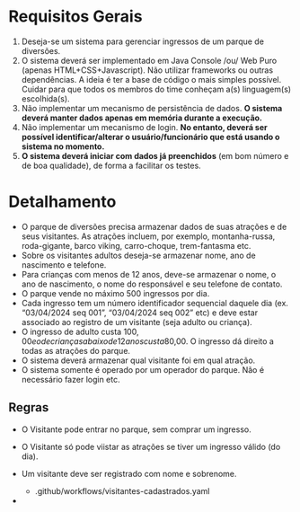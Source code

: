 # Requisitos Gerais
1. Deseja-se um sistema para gerenciar ingressos de um parque de diversões.
2. O sistema deverá ser implementado em Java Console /ou/ Web Puro (apenas HTML+CSS+Javascript). Não utilizar frameworks ou outras dependências. A ideia é ter a base de código o mais simples possível. Cuidar para que todos os membros do time conheçam a(s) linguagem(s) escolhida(s).
3. Não implementar um mecanismo de persistência de dados. **O sistema deverá manter dados apenas em memória durante a execução.**
4. Não implementar um mecanismo de login. **No entanto, deverá ser possível identificar/alterar o usuário/funcionário que está usando o sistema no momento.**
5. **O sistema deverá iniciar com dados já preenchidos** (em bom número e de boa qualidade), de forma a facilitar os testes.

# Detalhamento
- O parque de diversões precisa armazenar dados de suas atrações e de seus visitantes. As atrações incluem, por exemplo, montanha-russa, roda-gigante, barco viking, carro-choque, trem-fantasma etc. 
- Sobre os visitantes adultos deseja-se armazenar nome, ano de nascimento e telefone. 
- Para crianças com menos de 12 anos, deve-se armazenar o nome, o ano de nascimento, o nome do responsável e seu telefone de contato. 
- O parque vende no máximo 500 ingressos por dia. 
- Cada ingresso tem um número identificador sequencial daquele dia (ex. “03/04/2024 seq 001”, “03/04/2024 seq 002” etc) e deve estar associado ao registro de um visitante (seja adulto ou criança).
- O ingresso de adulto custa $100,00 e o de crianças abaixo de 12 anos custa$80,00. O ingresso dá direito a todas as atrações do parque. 
- O sistema deverá armazenar qual visitante foi em qual atração. 
- O sistema somente é operado por um operador do parque. Não é necessário fazer login etc.



## Regras
- O Visitante pode entrar no parque, sem comprar um ingresso.
- O Visitante só pode viistar as atrações se tiver um ingresso válido (do dia).

- Um visitante deve ser registrado com nome e sobrenome.
   - .github/workflows/visitantes-cadastrados.yaml
- 